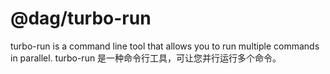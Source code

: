 # @dag/turbo-run

turbo-run is a command line tool that allows you to run multiple commands in parallel. turbo-run 是一种命令行工具，可让您并行运行多个命令。
